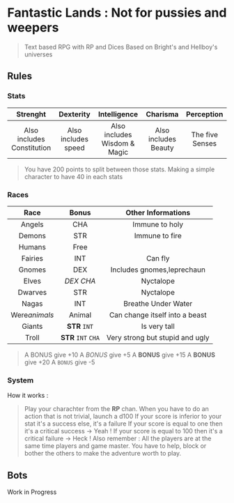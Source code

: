 # Fantastic Lands : Not for pussies and weepers

> Text based RPG with RP and Dices
> Based on Bright's and Hellboy's universes

## Rules

### Stats

|Strenght                   | Dexterity             | Intelligence                  | Charisma              | Perception        |
|:---:                      |:---:                  |:---:                          |:---:                  |:---:              |
|Also includes Constitution |Also includes speed    |Also includes Wisdom & Magic   |Also includes Beauty   | The five Senses   |

> You have 200 points to split between those stats.
> Making a simple character to have 40 in each stats

### Races

|       Race        |           Bonus           |           Other Informations          |
|       :---:       |           :---:           |                   :---:               |
| Angels            | CHA                       | Immune to holy                        |
| Demons            | STR                       | Immune to fire                        |
| Humans            | Free                      |                                       |
| Fairies           | INT                       | Can fly                               |
| Gnomes            | DEX                       | Includes gnomes,leprechaun            |
| Elves             | *DEX* *CHA*               | Nyctalope                             |
| Dwarves           | STR                       | Nyctalope                             |
| Nagas             | INT                       | Breathe Under Water                   |
| Were*animals*     | Animal                    | Can change itself into a beast        |
| Giants            | **STR** `INT`             | Is very tall                          |
| Troll             | __STR__ `INT` `CHA`       | Very strong but stupid and ugly       |

> A BONUS       give +10
> A *BONUS*     give +5
> A **BONUS**   give +15
> A __BONUS__   give +20
> A `BONUS`     give -5

### System

How it works :
> Play your charachter from the __RP__ chan. When you have to do an action that is not trivial, launch a d100
> If your score is inferior to your stat it's a success else, it's a failure
> If your score is equal to one then it's a critical success -> Yeah !
> If your score is equal to 100 then it's a critical failure -> Heck !
Also remember :
> All the players are at the same time players and game master. You have to help, block or bother the others to make the adventure worth to play.

## Bots

Work in Progress
